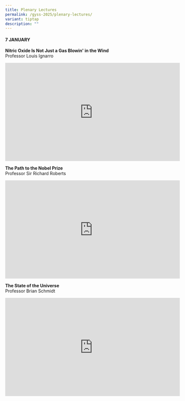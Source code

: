 ```yaml
---
title: Plenary Lectures
permalink: /gyss-2025/plenary-lectures/
variant: tiptap
description: ""
---
```

<h4><strong>7 JANUARY</strong></h4>
<p><strong>Nitric Oxide Is Not Just a Gas Blowin' in the Wind</strong>
<br>Professor Louis Ignarro</p>
<div class="iframe-wrapper">
<iframe height="315" width="560" allowfullscreen="true" frameborder="0" src="https://www.youtube.com/embed/G5TveyuSvWM?si=MboMpaySmuLewItW"></iframe>
</div>
<p></p>
<p><strong>The Path to the Nobel Prize</strong>
<br>Professor Sir Richard Roberts</p>
<div class="iframe-wrapper">
<iframe height="315" width="560" allowfullscreen="true" frameborder="0" src="https://www.youtube.com/embed/v8CdvbgKQ7o?si=gc6kUR02pa8x5jD0"></iframe>
</div>
<p></p>
<p><strong>The State of the Universe</strong>
<br>Professor Brian Schmidt</p>
<div class="iframe-wrapper">
<iframe height="315" width="560" allowfullscreen="true" frameborder="0" src="https://www.youtube.com/embed/ch5aBvGoRPs?si=58gsy0AZGVuGpvr4"></iframe>
</div>
<p></p>